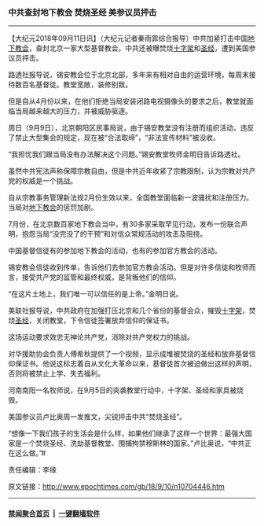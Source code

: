 ### 中共查封地下教会 焚烧圣经 美参议员抨击
------------------------

<p>【大纪元2018年09月11日讯】（大纪元记者秦雨霏综合报导）中共加紧打击中国<a href="http://www.epochtimes.com/gb/tag/%E5%9C%B0%E4%B8%8B%E6%95%99%E4%BC%9A.html">地下教会</a>，查封北京一家大型基督教会。中共还被曝焚烧<a href="http://www.epochtimes.com/gb/tag/%E5%8D%81%E5%AD%97%E6%9E%B6.html">十字架</a>和<a href="http://www.epochtimes.com/gb/tag/%E5%9C%A3%E7%BB%8F.html">圣经</a>，遭到美国参议员抨击。</p>
<p>路透社报导说，锡安教会位于北京北部，多年来有相对自由的运营环境，每周末接待数百名基督徒。教堂宽敞，装修别致。</p>
<p>但是自从4月份以来，在他们拒绝当局安装闭路电视摄像头的要求之后，教堂就面临当局越来越大的压力，并被威胁驱逐。</p>
<p>周日（9月9日），北京朝阳区民事局说，由于锡安教堂没有注册而组织活动，违反了禁止大型集会的规定，现在被“合法取缔”，“非法宣传材料”被没收。</p>
<p>“我担忧我们跟当局没有办法解决这个问题。”锡安教堂牧师金明日告诉路透社。</p>
<p>虽然中共宪法声称保障宗教自由，但是中共近年收紧了宗教限制，认为宗教对共产党的权威是一个挑战。</p>
<p>自从宗教事务管理新法规2月份生效以来，全国教堂面临新一波骚扰和注册压力。当局对<a href="http://www.epochtimes.com/gb/tag/%E5%9C%B0%E4%B8%8B%E6%95%99%E4%BC%9A.html">地下教会</a>的惩罚加剧。</p>
<p>7月份，在北京数百家地下教会当中，有30多家采取罕见行动，发布一份联合声明，抱怨当局“没完没了的干预”和对信众常规活动的攻击及阻挠。</p>
<p>中国基督信徒有的参加地下教会的活动，也有的参加官方教会的活动。</p>
<p>锡安教会信徒收到传单，告诉他们去参加官方教会活动。但是对许多信徒和牧师而言，接受共产党的监管和最终权威，是背叛他们的信仰。</p>
<p>“在这片土地上，我们唯一可以信任的是上帝。”金明日说。</p>
<p>美联社报导说，中共政府在加强打压北京和几个省份的基督会众，摧毁<a href="http://www.epochtimes.com/gb/tag/%E5%8D%81%E5%AD%97%E6%9E%B6.html">十字架</a>，焚烧<a href="http://www.epochtimes.com/gb/tag/%E5%9C%A3%E7%BB%8F.html">圣经</a>，关闭教堂，下令信徒签署放弃信仰的保证书。</p>
<p>这场运动要求效忠无神论共产党，消除对共产党权力的挑战。</p>
<p>对华援助协会负责人傅希秋提供了一个视频，显示成堆被焚烧的圣经和放弃基督信仰保证书。他说这标志着自从文化大革命以来，基督徒首次被迫做出这样的声明，否则将被禁止上学、失去福利。</p>
<p>河南南阳一名牧师说，在9月5日的突袭教堂行动中，十字架、圣经和家具被烧毁。</p>
<p>美国参议员卢比奥周一发推文，尖锐抨击中共“焚烧圣经”。</p>
<p>“想像一下我们孩子的生活会是什么样，如果他们继承了这样一个世界：最强大国家是一个焚烧圣经、洗劫基督教堂、围捕拘禁穆斯林的国家。”卢比奥说，“中共正在这么做。”#</p>
<p>责任编辑：李缘</p>

原文链接：http://www.epochtimes.com/gb/18/9/10/n10704446.htm


------------------------
#### [禁闻聚合首页](https://github.com/gfw-breaker/banned-news/blob/master/README.md) &nbsp;|&nbsp;  [一键翻墙软件](https://github.com/gfw-breaker/nogfw/blob/master/README.md)